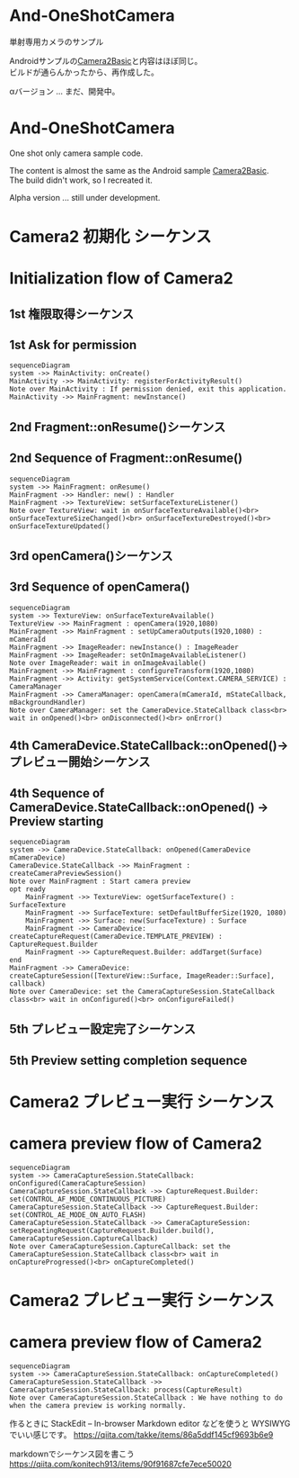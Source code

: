 # And-OneShotCamera
単射専用カメラのサンプル<br/>

Androidサンプルの[Camera2Basic](https://github.com/googlearchive/android-Camera2Basic.git)と内容はほぼ同じ。<br/>
ビルドが通らんかったから、再作成した。

αバージョン ... まだ、開発中。

# And-OneShotCamera
One shot only camera sample code.<br/>


The content is almost the same as the Android sample [Camera2Basic](https://github.com/googlearchive/android-Camera2Basic.git). <br/>
The build didn't work, so I recreated it.


Alpha version ... still under development.


# Camera2 初期化 シーケンス
# Initialization flow of Camera2

## 1st 権限取得シーケンス
## 1st Ask for permission
```mermaid
sequenceDiagram
system ->> MainActivity: onCreate()
MainActivity ->> MainActivity: registerForActivityResult()
Note over MainActivity : If permission denied, exit this application.
MainActivity ->> MainFragment: newInstance()
```

## 2nd Fragment::onResume()シーケンス
## 2nd Sequence of Fragment::onResume()
```mermaid
sequenceDiagram
system ->> MainFragment: onResume()
MainFragment ->> Handler: new() : Handler
MainFragment ->> TextureView: setSurfaceTextureListener()
Note over TextureView: wait in onSurfaceTextureAvailable()<br> onSurfaceTextureSizeChanged()<br> onSurfaceTextureDestroyed()<br> onSurfaceTextureUpdated()
```

## 3rd openCamera()シーケンス
## 3rd Sequence of openCamera()
```mermaid
sequenceDiagram
system ->> TextureView: onSurfaceTextureAvailable()
TextureView ->> MainFragment : openCamera(1920,1080)
MainFragment ->> MainFragment : setUpCameraOutputs(1920,1080) : mCameraId
MainFragment ->> ImageReader: newInstance() : ImageReader
MainFragment ->> ImageReader: setOnImageAvailableListener()
Note over ImageReader: wait in onImageAvailable()
MainFragment ->> MainFragment : configureTransform(1920,1080)
MainFragment ->> Activity: getSystemService(Context.CAMERA_SERVICE) : CameraManager
MainFragment ->> CameraManager: openCamera(mCameraId, mStateCallback, mBackgroundHandler)
Note over CameraManager: set the CameraDevice.StateCallback class<br> wait in onOpened()<br> onDisconnected()<br> onError()
```
## 4th CameraDevice.StateCallback::onOpened()->プレビュー開始シーケンス
## 4th Sequence of CameraDevice.StateCallback::onOpened() -> Preview starting
```mermaid
sequenceDiagram
system ->> CameraDevice.StateCallback: onOpened(CameraDevice mCameraDevice)
CameraDevice.StateCallback ->> MainFragment : createCameraPreviewSession()
Note over MainFragment : Start camera preview
opt ready
	MainFragment ->> TextureView: ogetSurfaceTexture() : SurfaceTexture
	MainFragment ->> SurfaceTexture: setDefaultBufferSize(1920, 1080)
	MainFragment ->> Surface: new(SurfaceTexture) : Surface
	MainFragment ->> CameraDevice: createCaptureRequest(CameraDevice.TEMPLATE_PREVIEW) : CaptureRequest.Builder
	MainFragment ->> CaptureRequest.Builder: addTarget(Surface)
end
MainFragment ->> CameraDevice: createCaptureSession([TextureView::Surface, ImageReader::Surface], callback)
Note over CameraDevice: set the CameraCaptureSession.StateCallback class<br> wait in onConfigured()<br> onConfigureFailed()
```

## 5th プレビュー設定完了シーケンス
## 5th Preview setting completion sequence

# Camera2 プレビュー実行 シーケンス
# camera preview flow of Camera2

```mermaid
sequenceDiagram
system ->> CameraCaptureSession.StateCallback: onConfigured(CameraCaptureSession)
CameraCaptureSession.StateCallback ->> CaptureRequest.Builder: set(CONTROL_AF_MODE_CONTINUOUS_PICTURE)
CameraCaptureSession.StateCallback ->> CaptureRequest.Builder: set(CONTROL_AE_MODE_ON_AUTO_FLASH)
CameraCaptureSession.StateCallback ->> CameraCaptureSession: setRepeatingRequest(CaptureRequest.Builder.build(), CameraCaptureSession.CaptureCallback)
Note over CameraCaptureSession.CaptureCallback: set the CameraCaptureSession.StateCallback class<br> wait in onCaptureProgressed()<br> onCaptureCompleted()
```

# Camera2 プレビュー実行 シーケンス
# camera preview flow of Camera2

```mermaid
sequenceDiagram
system ->> CameraCaptureSession.StateCallback: onCaptureCompleted()
CameraCaptureSession.StateCallback ->> CameraCaptureSession.StateCallback: process(CaptureResult)
Note over CameraCaptureSession.StateCallback : We have nothing to do when the camera preview is working normally.
```

作るときに StackEdit – In-browser Markdown editor などを使うと WYSIWYG でいい感じです。
https://qiita.com/takke/items/86a5ddf145cf9693b6e9

markdownでシーケンス図を書こう
https://qiita.com/konitech913/items/90f91687cfe7ece50020

